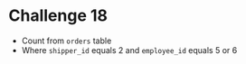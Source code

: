 # Challenge 18
- Count from `orders` table
- Where `shipper_id` equals 2 and `employee_id` equals 5 or 6